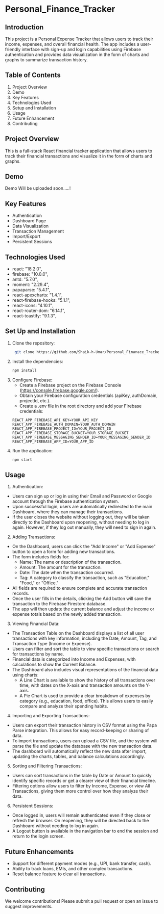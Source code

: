 # Personal_Finance_Tracker

## Introduction

This project is a Personal Expense Tracker that allows users to track their income, expenses, and overall financial health. The app includes a user-friendly interface with sign-up and login capabilities using Firebase authentication and provides data visualization in the form of charts and graphs to summarize transaction history.

## Table of Contents
1. Project Overview
2. Demo
3. Key Features
4. Technologies Used
5. Setup and Installation
6. Usage
7. Future Enhancement
8. Contributing 

## Project Overview
This is a full-stack React financial tracker application that allows users to track their financial transactions and visualize it in the form of charts and graphs.

## Demo
Demo Will be uploaded soon.....!

## Key Features

- Authentication
- Dashboard Page
- Data Visualization
- Transaction Management
- Import/Export
- Persistent Sessions

## Technologies Used
- react: "18.2.0",
- firebase: "10.0.0",
- antd: "5.7.0",
- moment: "2.29.4",
- papaparse: "5.4.1",
- react-apexcharts: "1.4.1",
- react-firebase-hooks: "5.1.1",
- react-icons: "4.10.1",
- react-router-dom: "6.14.1",
- react-toastify: "9.1.3",

## Set Up and Installation

1. Clone the repository:
   ```bash
    git clone https://github.com/Shaik-h-Umar/Personal_Finanace_Tracker.git
   
2. Install the dependencies:
   ```bash
   npm install
   
3. Configure Firebase:
   - Create a Firebase project on the Firebase Console (https://console.firebase.google.com/).
   - Obtain your Firebase configuration credentials (apiKey, authDomain, projectId, etc.).
   - Create a .env file in the root directory and add your Firebase credentials:
   ```maekfile
   REACT_APP_FIREBASE_API_KEY=YOUR_API_KEY
   REACT_APP_FIREBASE_AUTH_DOMAIN=YOUR_AUTH_DOMAIN
   REACT_APP_FIREBASE_PROJECT_ID=YOUR_PROJECT_ID
   REACT_APP_FIREBASE_STORAGE_BUCKET=YOUR_STORAGE_BUCKET
   REACT_APP_FIREBASE_MESSAGING_SENDER_ID=YOUR_MESSAGING_SENDER_ID
   REACT_APP_FIREBASE_APP_ID=YOUR_APP_ID

4. Run the application:
    ```bash
    npm start

## Usage
1. Authentication:

- Users can sign up or log in using their Email and Password or Google account through the Firebase authentication system.
- Upon successful login, users are automatically redirected to the main Dashboard, where they can manage their transactions.
- If the user closes the website without logging out, they will be taken directly to the Dashboard upon reopening, without needing to log in again. However, if they log out manually, they will need to sign in again.

2. Adding Transactions:

- On the Dashboard, users can click the "Add Income" or "Add Expense" button to open a form for adding new transactions.
- The form includes fields for:
  - Name: The name or description of the transaction.
  - Amount: The amount for the transaction.
  - Date: The date when the transaction occurred.
  - Tag: A category to classify the transaction, such as "Education," "Food," or "Office."
- All fields are required to ensure complete and accurate transaction records.
- Once the user fills in the details, clicking the Add button will save the transaction to the Firebase Firestore database.
- The app will then update the current balance and adjust the income or expense totals based on the newly added transaction.

3. Viewing Financial Data:

- The Transaction Table on the Dashboard displays a list of all user transactions with key information, including the Date, Amount, Tag, and Transaction Type (Income or Expense).
- Users can filter and sort the table to view specific transactions or search for transactions by name.
- Financial data is categorized into Income and Expenses, with calculations to show the Current Balance.
- The Dashboard also includes visual representations of the financial data using charts:
  - A Line Chart is available to show the history of all transactions over time, with dates on the X-axis and transaction amounts on the Y-axis.
  - A Pie Chart is used to provide a clear breakdown of expenses by category (e.g., education, food, office). This allows users to easily compare and analyze their spending habits.

4. Importing and Exporting Transactions:

- Users can export their transaction history in CSV format using the Papa Parse integration. This allows for easy record-keeping or sharing of data.
- To import transactions, users can upload a CSV file, and the system will parse the file and update the database with the new transaction data.
- The dashboard will automatically reflect the new data after import, updating the charts, tables, and balance calculations accordingly.

5. Sorting and Filtering Transactions:

- Users can sort transactions in the table by Date or Amount to quickly identify specific records or get a clearer view of their financial timeline.
- Filtering options allow users to filter by Income, Expense, or view All Transactions, giving them more control over how they analyze their data.

6. Persistent Sessions:

- Once logged in, users will remain authenticated even if they close or refresh the browser. On reopening, they will be directed back to the Dashboard without needing to log in again.
- A Logout button is available in the navigation bar to end the session and return to the login screen.

## Future Enhancements
- Support for different payment modes (e.g., UPI, bank transfer, cash).
- Ability to track loans, EMIs, and other complex transactions.
- Reset balance feature to clear all transactions.
  
## Contributing
We welcome contributions! Please submit a pull request or open an issue to suggest improvements.
